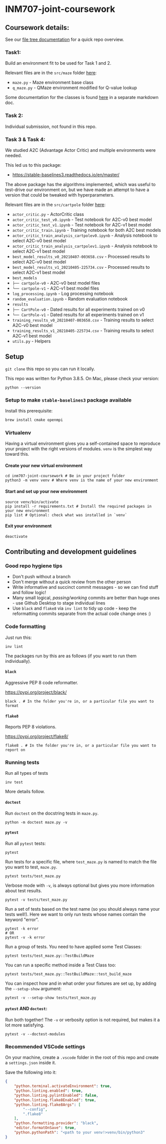 # INM707-joint-coursework

## Coursework details:

See our [file tree documentation](TREE.md) for a quick repo overview.
### Task1:

Build an environment fit to be used for Task 1 and 2.

Relevant files are in the `src/maze` folder [here](src/maze):
- `maze.py` - Maze environment base class
- `q_maze.py` - QMaze environment modified for Q-value lookup

Some documentation for the classes is found [here](src/maze/README.md) in a separate markdown doc.

### Task 2:

Individual submission, not found in this repo.

### Task 3 & Task 4:

We studied A2C (Advantage Actor Critic) and multiple environments were needed.

This led us to this package:

- https://stable-baselines3.readthedocs.io/en/master/

The above package has the algorithms implemented, which was useful to test-drive our environment on, but we have made an attempt to have a version that could be tweaked with hyperparameters.

Relevant files are in the `src/cartpole` folder [here](src/cartpole):
- `actor_critic.py` - ActorCritic class
- `actor_critic_test_v0.ipynb` - Test notebook for A2C-v0 best model
- `actor_critic_test_v1.ipynb` - Test notebook for A2C-v1 best model
- `actor_critic_train.ipynb` - Training notebook for both A2C best models
- `actor_critic_train_analysis_cartpolev0.ipynb` - Analysis notebook to select A2C-v0 best model
- `actor_critic_train_analysis_cartpolev1.ipynb` - Analysis notebook to select A2C-v1 best model
- `best_model_results_v0_20210407-003658.csv` - Processed results to select A2C-v0 best model
- `best_model_results_v1_20210405-225734.csv` - Processed results to select A2C-v1 best model
- `best_models`
- `├── cartpole-v0` - A2C-v0 best model files
- `└── cartpole-v1` - A2C-v1 best model files
- `log_processing.ipynb` - Log processing notebook
- `random_evaluation.ipynb` - Random evaluation notebook
- `results`
- `├── CartPole-v0` - Dated results for all experiments trained on v0
- `└── CartPole-v1` - Dated results for all experiments trained on v1
- `training_results_v0_20210407-003658.csv` - Training results to select A2C-v0 best model
- `training_results_v1_20210405-225734.csv` - Training results to select A2C-v1 best model
- `utils.py` - Helpers


## Setup

`git clone` this repo so you can run it locally.

This repo was written for Python 3.8.5. On Mac, please check your version:

```
python --version
```

### Setup to make `stable-baselines3` package available

Install this prerequisite:

```bash
brew install cmake openmpi
```

### Virtualenv

Having a virtual environment gives you a self-contained space to reproduce your project with the right versions of modules. `venv` is the simplest way toward this.

#### Create your new virtual environment

```
cd inm707-joint-coursework # Be in your project folder
python3 -m venv venv # Where venv is the name of your new environment
```

#### Start and set up your new environment

```
source venv/bin/activate
pip install -r requirements.txt # Install the required packages in your new environment
pip list # Optional: check what was installed in `venv`
```
#### Exit your environment

```
deactivate
```


## Contributing and development guidelines

### Good repo hygiene tips

- Don't push without a branch
- Don't merge without a quick review from the other person
- Write informative and succinct commit messages - so we can find stuff and follow logic!
- Many small logical, _passing/working_ commits are better than huge ones - use Github Desktop to stage individual lines
- Use `black` and `flake8` via `inv lint` to tidy up code - keep the reformatting commits separate from the actual code change ones :)

### Code formatting

Just run this:

```
inv lint
```

The packages run by this are as follows (if you want to run them individually).

#### `black`

Aggressive PEP 8 code reformatter.

https://pypi.org/project/black/
```
black . # In the folder you're in, or a particular file you want to format
```

#### `flake8`

Reports PEP 8 violations.

https://pypi.org/project/flake8/
```
flake8 . # In the folder you're in, or a particular file you want to report on
```

### Running tests

Run all types of tests
```
inv test
```
More details follow.

#### `doctest`

Run `doctest` on the docstring tests in `maze.py`.
```
python -m doctest maze.py -v
```

#### `pytest`

Run all `pytest` tests:
```
pytest
```

Run tests for a specific file, where `test_maze.py` is named to match the file you want to test, `maze.py`.
```
pytest tests/test_maze.py
```

Verbose mode with `-v`, is always optional but gives you more information about test results.
```
pytest -v tests/test_maze.py
```

Run a set of tests based on the test name (so you should always name your tests well!).
Here we want to only run tests whose names contain the keyword "error".
```
pytest -k error
# OR
pytest -v -k error
```

Run a group of tests. You need to have applied some Test Classes:
```
pytest tests/test_maze.py::TestBuildMaze
```

You can run a specific method inside a Test Class too:
```
pytest tests/test_maze.py::TestBuildMaze::test_build_maze
```

You can inspect how and in what order your fixtures are set up, by adding the `--setup-show` argument:
```
pytest -v --setup-show tests/test_maze.py
```


#### `pytest` AND `doctest`:

Run both together! The `-v` or verbosity option is not required, but makes it a lot more satisfying.
```
pytest -v --doctest-modules
```

### Recommended VSCode settings

On your machine, create a `.vscode` folder in the root of this repo and create a `settings.json` inside it.

Save the following into it:
```json
{
    "python.terminal.activateEnvironment": true,
    "python.linting.enabled": true,
    "python.linting.pylintEnabled": false,
    "python.linting.flake8Enabled": true,
    "python.linting.flake8Args": [
        "--config",
        ".flake8"
    ],
    "python.formatting.provider": "black",
    "editor.formatOnSave": true,
    "python.pythonPath": "<path to your venv!>venv/bin/python3"
}
```
